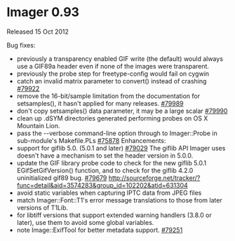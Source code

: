 # Imager 0.93

Released 15 Oct 2012

Bug fixes:
- previously a transparency enabled GIF write (the default) would always use a GIF89a header even if none of the images were transparent. 
- previously the probe step for freetype-config would fail on cygwin 
- catch an invalid matrix parameter to convert() instead of crashing [#79922](https://github.com/tonycoz/imager/isssues/79922) 
- remove the 16-bit/sample limitation from the documentation for setsamples(), it hasn't applied for many releases. [#79989](https://github.com/tonycoz/imager/isssues/79989) 
- don't copy setsamples() data parameter, it may be a large scalar [#79990](https://github.com/tonycoz/imager/isssues/79990) 
- clean up .dSYM directories generated performing probes on OS X Mountain Lion. 
- pass the --verbose command-line option through to Imager::Probe in sub-module's Makefile.PLs [#75878](https://github.com/tonycoz/imager/isssues/75878) Enhancements: 
- support for giflib 5.0. (5.0.1 and later) [#79029](https://github.com/tonycoz/imager/isssues/79029) The giflib API Imager uses doesn't have a mechanism to set the header version in 5.0.0. 
- update the GIF library probe code to check for the new giflib 5.0.1 EGifSetGifVersion() function, and to check for the giflib 4.2.0 uninitialized gif89 bug. [#79679](https://github.com/tonycoz/imager/isssues/79679) http://sourceforge.net/tracker/?func=detail&aid=3574283&group_id=102202&atid=631304 
- avoid static variables when capturing IPTC data from JPEG files 
- match Imager::Font::T1's error message translations to those from later versions of T1Lib. 
- for libtiff versions that support extended warning handlers (3.8.0 or later), use them to avoid some global variables. 
- note Image::ExifTool for better metadata support. [#79251](https://github.com/tonycoz/imager/isssues/79251)